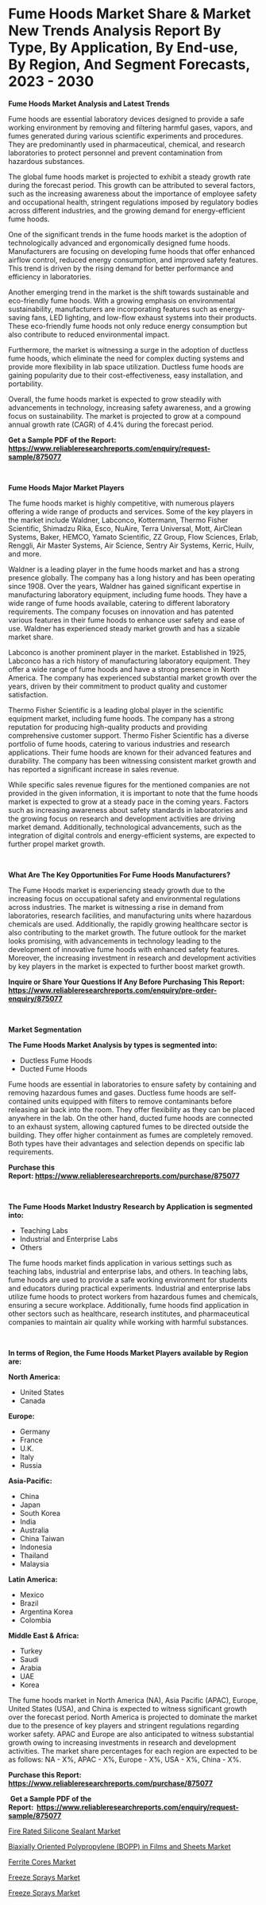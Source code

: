 <p><h1>Fume Hoods Market Share & Market New Trends Analysis Report By Type, By Application, By End-use, By Region, And Segment Forecasts, 2023 - 2030</h1></p><p><strong>Fume Hoods Market Analysis and Latest Trends</strong></p>
<p><p>Fume hoods are essential laboratory devices designed to provide a safe working environment by removing and filtering harmful gases, vapors, and fumes generated during various scientific experiments and procedures. They are predominantly used in pharmaceutical, chemical, and research laboratories to protect personnel and prevent contamination from hazardous substances.</p><p>The global fume hoods market is projected to exhibit a steady growth rate during the forecast period. This growth can be attributed to several factors, such as the increasing awareness about the importance of employee safety and occupational health, stringent regulations imposed by regulatory bodies across different industries, and the growing demand for energy-efficient fume hoods.</p><p>One of the significant trends in the fume hoods market is the adoption of technologically advanced and ergonomically designed fume hoods. Manufacturers are focusing on developing fume hoods that offer enhanced airflow control, reduced energy consumption, and improved safety features. This trend is driven by the rising demand for better performance and efficiency in laboratories.</p><p>Another emerging trend in the market is the shift towards sustainable and eco-friendly fume hoods. With a growing emphasis on environmental sustainability, manufacturers are incorporating features such as energy-saving fans, LED lighting, and low-flow exhaust systems into their products. These eco-friendly fume hoods not only reduce energy consumption but also contribute to reduced environmental impact.</p><p>Furthermore, the market is witnessing a surge in the adoption of ductless fume hoods, which eliminate the need for complex ducting systems and provide more flexibility in lab space utilization. Ductless fume hoods are gaining popularity due to their cost-effectiveness, easy installation, and portability.</p><p>Overall, the fume hoods market is expected to grow steadily with advancements in technology, increasing safety awareness, and a growing focus on sustainability. The market is projected to grow at a compound annual growth rate (CAGR) of 4.4% during the forecast period.</p></p>
<p><strong>Get a Sample PDF of the Report:&nbsp; <a href="https://www.reliableresearchreports.com/enquiry/request-sample/875077">https://www.reliableresearchreports.com/enquiry/request-sample/875077</a></strong></p>
<p>&nbsp;</p>
<p><strong>Fume Hoods Major Market Players</strong></p>
<p><p>The fume hoods market is highly competitive, with numerous players offering a wide range of products and services. Some of the key players in the market include Waldner, Labconco, Kottermann, Thermo Fisher Scientific, Shimadzu Rika, Esco, NuAire, Terra Universal, Mott, AirClean Systems, Baker, HEMCO, Yamato Scientific, ZZ Group, Flow Sciences, Erlab, Renggli, Air Master Systems, Air Science, Sentry Air Systems, Kerric, Huilv, and more.</p><p>Waldner is a leading player in the fume hoods market and has a strong presence globally. The company has a long history and has been operating since 1908. Over the years, Waldner has gained significant expertise in manufacturing laboratory equipment, including fume hoods. They have a wide range of fume hoods available, catering to different laboratory requirements. The company focuses on innovation and has patented various features in their fume hoods to enhance user safety and ease of use. Waldner has experienced steady market growth and has a sizable market share.</p><p>Labconco is another prominent player in the market. Established in 1925, Labconco has a rich history of manufacturing laboratory equipment. They offer a wide range of fume hoods and have a strong presence in North America. The company has experienced substantial market growth over the years, driven by their commitment to product quality and customer satisfaction.</p><p>Thermo Fisher Scientific is a leading global player in the scientific equipment market, including fume hoods. The company has a strong reputation for producing high-quality products and providing comprehensive customer support. Thermo Fisher Scientific has a diverse portfolio of fume hoods, catering to various industries and research applications. Their fume hoods are known for their advanced features and durability. The company has been witnessing consistent market growth and has reported a significant increase in sales revenue.</p><p>While specific sales revenue figures for the mentioned companies are not provided in the given information, it is important to note that the fume hoods market is expected to grow at a steady pace in the coming years. Factors such as increasing awareness about safety standards in laboratories and the growing focus on research and development activities are driving market demand. Additionally, technological advancements, such as the integration of digital controls and energy-efficient systems, are expected to further propel market growth.</p></p>
<p>&nbsp;</p>
<p><strong>What Are The Key Opportunities For Fume Hoods Manufacturers?</strong></p>
<p><p>The Fume Hoods market is experiencing steady growth due to the increasing focus on occupational safety and environmental regulations across industries. The market is witnessing a rise in demand from laboratories, research facilities, and manufacturing units where hazardous chemicals are used. Additionally, the rapidly growing healthcare sector is also contributing to the market growth. The future outlook for the market looks promising, with advancements in technology leading to the development of innovative fume hoods with enhanced safety features. Moreover, the increasing investment in research and development activities by key players in the market is expected to further boost market growth.</p></p>
<p><strong>Inquire or Share Your Questions If Any Before Purchasing This Report: <a href="https://www.reliableresearchreports.com/enquiry/pre-order-enquiry/875077">https://www.reliableresearchreports.com/enquiry/pre-order-enquiry/875077</a></strong></p>
<p>&nbsp;</p>
<p><strong>Market Segmentation</strong></p>
<p><strong>The Fume Hoods Market Analysis by types is segmented into:</strong></p>
<p><ul><li>Ductless Fume Hoods</li><li>Ducted Fume Hoods</li></ul></p>
<p><p>Fume hoods are essential in laboratories to ensure safety by containing and removing hazardous fumes and gases. Ductless fume hoods are self-contained units equipped with filters to remove contaminants before releasing air back into the room. They offer flexibility as they can be placed anywhere in the lab. On the other hand, ducted fume hoods are connected to an exhaust system, allowing captured fumes to be directed outside the building. They offer higher containment as fumes are completely removed. Both types have their advantages and selection depends on specific lab requirements.</p></p>
<p><strong>Purchase this Report:&nbsp;<a href="https://www.reliableresearchreports.com/purchase/875077">https://www.reliableresearchreports.com/purchase/875077</a></strong></p>
<p>&nbsp;</p>
<p><strong>The Fume Hoods Market Industry Research by Application is segmented into:</strong></p>
<p><ul><li>Teaching Labs</li><li>Industrial and Enterprise Labs</li><li>Others</li></ul></p>
<p><p>The fume hoods market finds application in various settings such as teaching labs, industrial and enterprise labs, and others. In teaching labs, fume hoods are used to provide a safe working environment for students and educators during practical experiments. Industrial and enterprise labs utilize fume hoods to protect workers from hazardous fumes and chemicals, ensuring a secure workplace. Additionally, fume hoods find application in other sectors such as healthcare, research institutes, and pharmaceutical companies to maintain air quality while working with harmful substances.</p></p>
<p>&nbsp;</p>
<p><strong>In terms of Region, the Fume Hoods Market Players available by Region are:</strong></p>
<p>
    <p> <strong> North America: </strong>
        <ul>
            <li>United States</li>
            <li>Canada</li>
        </ul>
        </p> 
    <p> <strong> Europe: </strong>
        <ul>
            <li>Germany</li>
            <li>France</li>
            <li>U.K.</li>
            <li>Italy</li>
            <li>Russia</li>
        </ul>
        </p> 
    <p> <strong> Asia-Pacific: </strong>
        <ul>
            <li>China</li>
            <li>Japan</li>
            <li>South Korea</li>
            <li>India</li>
            <li>Australia</li>
            <li>China Taiwan</li>
            <li>Indonesia</li>
            <li>Thailand</li>
            <li>Malaysia</li>
        </ul>
        </p> 
    <p> <strong> Latin America: </strong>
        <ul>
            <li>Mexico</li>
            <li>Brazil</li>
            <li>Argentina Korea</li>
            <li>Colombia</li>
        </ul>
        </p> 
    <p> <strong> Middle East & Africa: </strong>
        <ul>
            <li>Turkey</li>
            <li>Saudi</li>
            <li>Arabia</li>
            <li>UAE</li>
            <li>Korea</li>
        </ul>
    </p>
    </p>
<p><p>The fume hoods market in North America (NA), Asia Pacific (APAC), Europe, United States (USA), and China is expected to witness significant growth over the forecast period. North America is projected to dominate the market due to the presence of key players and stringent regulations regarding worker safety. APAC and Europe are also anticipated to witness substantial growth owing to increasing investments in research and development activities. The market share percentages for each region are expected to be as follows: NA - X%, APAC - X%, Europe - X%, USA - X%, China - X%.</p></p>
<p><strong>Purchase this Report: <a href="https://www.reliableresearchreports.com/purchase/875077">https://www.reliableresearchreports.com/purchase/875077</a></strong></p>
<p>&nbsp;<strong>Get a Sample PDF of the Report:&nbsp;&nbsp;<a href="https://www.reliableresearchreports.com/enquiry/request-sample/875077">https://www.reliableresearchreports.com/enquiry/request-sample/875077</a></strong></p>
<p><strong></strong></p>
<p><p><a href="https://www.linkedin.com/pulse/fire-rated-silicone-sealant-market-size-2023-2030-global-f4zhe/">Fire Rated Silicone Sealant Market</a></p><p><a href="https://issuu.com/reportprime-2/docs/biaxially-oriented-polypropylene-bopp-in-films-and?fr=xKAE9_zU1NQ">Biaxially Oriented Polypropylene (BOPP) in Films and Sheets Market</a></p><p><a href="https://www.reportprime.com/ferrite-cores-r351">Ferrite Cores Market</a></p><p><a href="https://medium.com/@wound.key.cure/freeze-sprays-market-size-growth-forecast-2023-2030-e0717ba0218c">Freeze Sprays Market</a></p><p><a href="https://github.com/NorbertYates/Market-Research-Report-List-1/blob/main/freeze-sprays-market.md">Freeze Sprays Market</a></p></p>